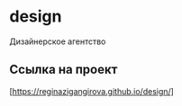 # design

Дизайнерское агентство 


## Ссылка на проект 
[https://reginazigangirova.github.io/design/]
